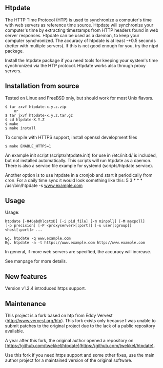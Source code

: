 Htpdate
-------

The HTTP Time Protocol (HTP) is used to synchronize a computer's time
with web servers as reference time source. Htpdate will synchronize your
computer's time by extracting timestamps from HTTP headers found
in web server responses. Htpdate can be used as a daemon, to keep your
computer synchronized.
The accuracy of htpdate is at least -+0.5 seconds (better with multiple
servers). If this is not good enough for you, try the ntpd package.

Install the htpdate package if you need tools for keeping your system's
time synchronized via the HTP protocol. Htpdate works also through
proxy servers.


Installation from source
------------------------

Tested on Linux and FreeBSD only, but should work for most Unix flavors.

	$ tar zxvf htpdate-x.y.z.zip
		or
	$ tar jxvf htpdate-x.y.z.tar.gz
	$ cd htpdate-X.Y.Z
	$ make
	$ make install

To compile with HTTPS support, install openssl development files

    $ make ENABLE_HTTPS=1

An example init script (scripts/htpdate.init) for use in /etc/init.d/
is included, but not installed automatically. This scripts will run
htpdate as a daemon.
There is also a service file example for systemd (scripts/htpdate.service).

Another option is to use htpdate in a cronjob and start it periodically
from cron. For a daily time sync it would look something like this:
5 3 * * * /usr/bin/htpdate -s www.example.com


Usage
-----

Usage:

    htpdate [-046abdhlqstxD] [-i pid file] [-m minpoll] [-M maxpoll]
	[-p precision] [-P <proxyserver>[:port]] [-u user[:group]]
	<host[:port]> ...

	Eg. htpdate -q www.example.com
	Eg. htpdate -a -t https://www.example.com http://www.example.com

In general, if more web servers are specified, the accuracy will increase.

See manpage for more details.

New features
------------

Version v1.2.4 introduced https support.

Maintenance
-----------

This project is a fork based on htp from Eddy Vervest (http://www.vervest.org/htp).
This fork exists only because I was unable to submit patches to the original project due to the lack of a public repository available.

A year after this fork, the original author opened a repository on [https://github.com/twekkel/htpdate](https://github.com/twekkel/htpdate).

Use this fork if you need https support and some other fixes, use the main author project for a maintained version of the original software.
